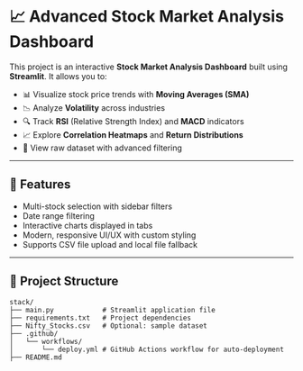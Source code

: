 # 📈 Advanced Stock Market Analysis Dashboard

This project is an interactive **Stock Market Analysis Dashboard** built using **Streamlit**. It allows you to:
- 📊 Visualize stock price trends with **Moving Averages (SMA)**
- 📉 Analyze **Volatility** across industries
- 🔍 Track **RSI** (Relative Strength Index) and **MACD** indicators
- 📈 Explore **Correlation Heatmaps** and **Return Distributions**
- 📂 View raw dataset with advanced filtering

---

## 🚀 Features
- Multi-stock selection with sidebar filters
- Date range filtering
- Interactive charts displayed in tabs
- Modern, responsive UI/UX with custom styling
- Supports CSV file upload and local file fallback

---

## 📂 Project Structure
```text
stack/
├── main.py            # Streamlit application file
├── requirements.txt   # Project dependencies
├── Nifty_Stocks.csv   # Optional: sample dataset
├── .github/
│   └── workflows/
│       └── deploy.yml # GitHub Actions workflow for auto-deployment
├── README.md

